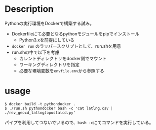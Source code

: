 # Description

Pythonの実行環境をDockerで構築する試み。

* Dockerfileにて必要となるpythonモジュールをpipでインストール
  * Python3.xを前提にしている
* `docker run` のラッパースクリプトとして、run.shを用意
* run.shの中で以下を考慮
  * カレントディレクトリをdocker側でマウント
  * ワーキングディレクトリを指定
  * 必要な環境変数を`envfile.env`から参照する

# usage

    $ docker build -t pythondocker .
    $ ./run.sh pythondocker bash -c 'cat latlng.csv | ./rev_geocd_latlngtopostalcd.py'

パイプを利用してつないでいるので、`bash -c`にてコマンドを実行している。
